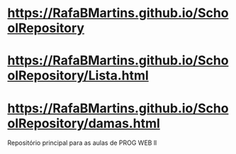 # https://RafaBMartins.github.io/SchoolRepository
# https://RafaBMartins.github.io/SchoolRepository/Lista.html
# https://RafaBMartins.github.io/SchoolRepository/damas.html
Repositório principal para as aulas de PROG WEB ll
